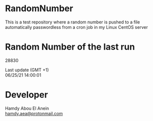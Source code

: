 # RandomNumber    
This is a test repository where a random number is pushed to a file automatically passwordless from a cron job in my Linux CentOS server    
# Random Number of the last run   
28830
      
Last update (GMT +1)    
06/25/21 14:00:01
# Developer    
Hamdy Abou El Anein   
hamdy.aea@protonmail.com
